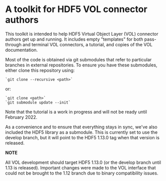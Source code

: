 # A toolkit for HDF5 VOL connector authors

This toolkit is intended to help HDF5 Virtual Object Layer (VOL) connector
authors get up and running. It includes empty "templates" for both pass-through
and terminal VOL connectors, a tutorial, and copies of the VOL documentation.

Most of the code is obtained via git submodules that refer to particular
branches in external repositories. To ensure you have these submodules, either
clone this repository using:

    `git clone --recursive <path>`

or:

    `git clone <path>`
    `git submodule update --init`

Note that the tutorial is a work in progress and will not be ready until 
February 2022.

As a convenience and to ensure that everything stays in sync, we've also
included the HDF5 library as a submodule. This is currently set to use the
develop branch, but it will point to the HDF5 1.13.0 tag when that version is
released.

**NOTE**

All VOL development should target HDF5 1.13.0 (or the develop branch until 1.13
is released). Important changes were made to the VOL interface that could not
be brought to the 1.12 branch due to binary compatibility issues.
